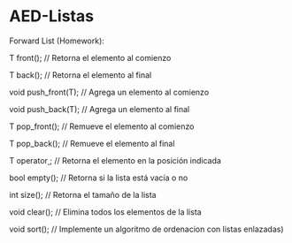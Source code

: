 # AED-Listas

Forward List (Homework):

T front(); // Retorna el elemento al comienzo

T back(); // Retorna el elemento al final

void push_front(T); // Agrega un elemento al comienzo

void push_back(T); // Agrega un elemento al final

T pop_front(); // Remueve el elemento al comienzo

T pop_back(); // Remueve el elemento al final

T operator[ ](int); // Retorna el elemento en la posición indicada

bool empty(); // Retorna si la lista está vacía o no

int size(); // Retorna el tamaño de la lista

void clear(); // Elimina todos los elementos de la lista

void sort(); // Implemente un algoritmo de ordenacion con listas enlazadas)

